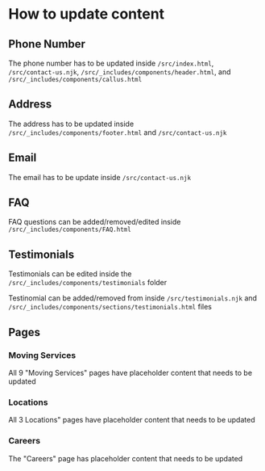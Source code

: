 # How to update content

## Phone Number

The phone number has to be updated inside `/src/index.html`, `/src/contact-us.njk`, `/src/_includes/components/header.html`, and `/src/_includes/components/callus.html`

## Address

The address has to be updated inside `/src/_includes/components/footer.html` and `/src/contact-us.njk`

## Email

The email has to be update inside `/src/contact-us.njk`

## FAQ

FAQ questions can be added/removed/edited inside `/src/_includes/components/FAQ.html`

## Testimonials

Testimonials can be edited inside the `/src/_includes/components/testimonials` folder

Testinomial can be added/removed from inside `/src/testimonials.njk` and `/src/_includes/components/sections/testimonials.html` files

## Pages

### Moving Services

All 9 "Moving Services" pages have placeholder content that needs to be updated

### Locations

All 3 Locations" pages have placeholder content that needs to be updated

### Careers

The "Careers" page has placeholder content that needs to be updated